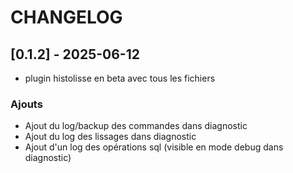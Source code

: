 # CHANGELOG

## [0.1.2] - 2025-06-12
- plugin histolisse en beta avec tous les fichiers

### Ajouts
- Ajout du log/backup des commandes dans diagnostic
- Ajout du log des lissages dans diagnostic
- Ajout d'un log des opérations sql (visible en mode debug dans diagnostic)